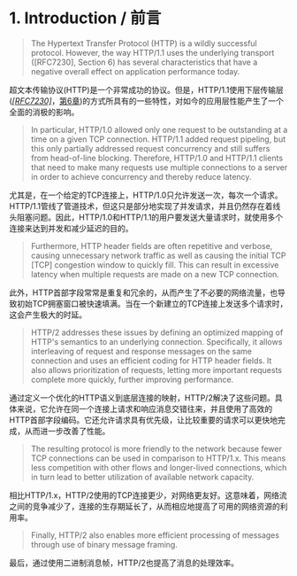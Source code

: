 # 1. Introduction / 前言
> The Hypertext Transfer Protocol (HTTP) is a wildly successful protocol. However, the way HTTP/1.1 uses the underlying transport ([RFC7230], Section 6) has several characteristics that have a negative overall effect on application performance today.

超文本传输协议(HTTP)是一个非常成功的协议。但是，HTTP/1.1使用下层传输层(*[[RFC7230]](https://httpwg.github.io/specs/rfc7540.html#RFC7230)*，[第6章](https://httpwg.github.io/specs/rfc7230.html#connection.management))的方式所具有的一些特性，对如今的应用层性能产生了一个全面的消极的影响。

> In particular, HTTP/1.0 allowed only one request to be outstanding at a time on a given TCP connection. HTTP/1.1 added request pipeling, but this only partially addressed request concurrency and still suffers from head-of-line blocking. Therefore, HTTP/1.0 and HTTP/1.1 clients that need to make many requests use multiple connections to a server in order to achieve concurrency and thereby reduce latency.

尤其是，在一个给定的TCP连接上，HTTP/1.0只允许发送一次，每次一个请求。HTTP/1.1管线了管道技术，但这只是部分地实现了并发请求，并且仍然存在着线头阻塞问题。因此，HTTP/1.0和HTTP/1.1的用户要发送大量请求时，就使用多个连接来达到并发和减少延迟的目的。

> Furthermore, HTTP header fields are often repetitive and verbose, causing unnecessary network traffic as well as causing the initial TCP [TCP] congestion window to quickly fill. This can result in excessive latency when multiple requests are made on a new TCP connection.

此外，HTTP首部字段常常是重复和冗余的，从而产生了不必要的网络流量，也导致初始TCP拥塞窗口被快速填满。当在一个新建立的TCP连接上发送多个请求时，这会产生极大的时延。

> HTTP/2 addresses these issues by defining an optimized mapping of HTTP's semantics to an underlying connection. Specifically, it allows interleaving of request and response messages on the same connection and uses an efficient coding for HTTP header fields. It also allows prioritization of requests, letting more important requests complete more quickly, further improving performance.

通过定义一个优化的HTTP语义到底层连接的映射，HTTP/2解决了这些问题。具体来说，它允许在同一个连接上请求和响应消息交错往来，并且使用了高效的HTTP首部字段编码。它还允许请求具有优先级，让比较重要的请求可以更快地完成，从而进一步改善了性能。

> The resulting protocol is more friendly to the network because fewer TCP connections can be used in comparison to HTTP/1.x. This means less competition with other flows and longer-lived connections, which in turn lead to better utilization of available network capacity.

相比HTTP/1.x，HTTP/2使用的TCP连接更少，对网络更友好。这意味着，网络流之间的竞争减少了，连接的生存期延长了，从而相应地提高了可用的网络资源的利用率。

> Finally, HTTP/2 also enables more efficient processing of messages through use of binary message framing.

最后，通过使用二进制消息帧，HTTP/2也提高了消息的处理效率。
